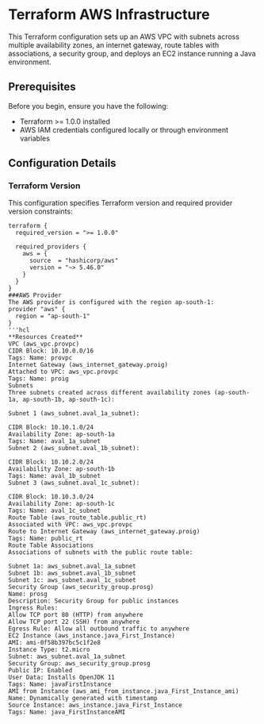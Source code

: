 # Terraform AWS Infrastructure

This Terraform configuration sets up an AWS VPC with subnets across multiple availability zones, an internet gateway, route tables with associations, a security group, and deploys an EC2 instance running a Java environment.

## Prerequisites

Before you begin, ensure you have the following:
- Terraform >= 1.0.0 installed
- AWS IAM credentials configured locally or through environment variables

## Configuration Details

### Terraform Version

This configuration specifies Terraform version and required provider version constraints:

```hcl
terraform {
  required_version = ">= 1.0.0"

  required_providers {
    aws = {
      source  = "hashicorp/aws"
      version = "~> 5.46.0"
    }
  }
}
###AWS Provider
The AWS provider is configured with the region ap-south-1:
provider "aws" {
  region = "ap-south-1"
}
'''hcl
**Resources Created**
VPC (aws_vpc.provpc)
CIDR Block: 10.10.0.0/16
Tags: Name: provpc
Internet Gateway (aws_internet_gateway.proig)
Attached to VPC: aws_vpc.provpc
Tags: Name: proig
Subnets
Three subnets created across different availability zones (ap-south-1a, ap-south-1b, ap-south-1c):

Subnet 1 (aws_subnet.aval_1a_subnet):

CIDR Block: 10.10.1.0/24
Availability Zone: ap-south-1a
Tags: Name: aval_1a_subnet
Subnet 2 (aws_subnet.aval_1b_subnet):

CIDR Block: 10.10.2.0/24
Availability Zone: ap-south-1b
Tags: Name: aval_1b_subnet
Subnet 3 (aws_subnet.aval_1c_subnet):

CIDR Block: 10.10.3.0/24
Availability Zone: ap-south-1c
Tags: Name: aval_1c_subnet
Route Table (aws_route_table.public_rt)
Associated with VPC: aws_vpc.provpc
Route to Internet Gateway (aws_internet_gateway.proig)
Tags: Name: public_rt
Route Table Associations
Associations of subnets with the public route table:

Subnet 1a: aws_subnet.aval_1a_subnet
Subnet 1b: aws_subnet.aval_1b_subnet
Subnet 1c: aws_subnet.aval_1c_subnet
Security Group (aws_security_group.prosg)
Name: prosg
Description: Security Group for public instances
Ingress Rules:
Allow TCP port 80 (HTTP) from anywhere
Allow TCP port 22 (SSH) from anywhere
Egress Rule: Allow all outbound traffic to anywhere
EC2 Instance (aws_instance.java_First_Instance)
AMI: ami-0f58b397bc5c1f2e8
Instance Type: t2.micro
Subnet: aws_subnet.aval_1a_subnet
Security Group: aws_security_group.prosg
Public IP: Enabled
User Data: Installs OpenJDK 11
Tags: Name: javaFirstInstance
AMI from Instance (aws_ami_from_instance.java_First_Instance_ami)
Name: Dynamically generated with timestamp
Source Instance: aws_instance.java_First_Instance
Tags: Name: java_FirstInstanceAMI
